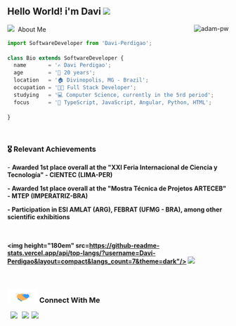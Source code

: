 <h2> Hello World! i'm Davi  <img src="https://raw.githubusercontent.com/iampavangandhi/iampavangandhi/master/gifs/Hi.gif" width="30px"></h2>
<p><img align="right" src="https://github.com/Adam-pw/Adam-pw/blob/main/animation_500_kxa883sd.gif" alt="adam-pw" /></p>
                                                      
<img src="https://media.giphy.com/media/iY8CRBdQXODJSCERIr/giphy.gif" width="30px">&nbsp; About Me </h3> 
                                                                                                                                                                  
```js
import SoftwareDeveloper from 'Davi-Perdigao';

class Bio extends SoftwareDeveloper {
  name       = '✍️ Davi Perdigao';
  age        = '👱‍ 20 years'; 
  location   = '🏠 Divinopolis, MG - Brazil';                                                                          
  occupation = '👨‍🏫 Full Stack Developer';
  studying   = '💻 Computer Science, currently in the 5rd period';
  focus      = '🎯 TypeScript, JavaScript, Angular, Python, HTML';
                                                                             
}
```                                                                           
                                                                            
<br>                                                                            

<h3> 🎖️ Relevant Achievements </h3>
<p align="left">                                                                            
- <strong>Awarded 1st place overall at the "XXI Feria Internacional de Ciencia y Tecnología" - CIENTEC (LIMA-PER)<strong>
<p align="left">                                                                                            
- <strong>Awarded 1st place overall at the "Mostra Técnica de Projetos ARTECEB" - MTEP (IMPERATRIZ-BRA)<strong>
<p align="left">                                                                               
- <strong>Participation in ESI AMLAT (ARG), FEBRAT (UFMG - BRA), among other scientific exhibitions<strong>
<br>
<br>                                                                       
<br>

<img height="180em" src=https://github-readme-stats.vercel.app/api/top-langs/?username=Davi-Perdigao&layout=compact&langs_count=7&theme=dark"/>
<img height="180em" src="https://github-readme-stats.vercel.app/api/top-langs/?username=Davi-Perdigao&layout=compact&langs_count=7&theme=dark"/>
               
       
<br>               
               
<h3> <img src="https://github.com/SatYu26/SatYu26/blob/master/Assets/Handshake.gif" height="32px"> Connect With Me  </h3>
<p align="center">
 

&nbsp; <a href="https://www.instagram.com/daviperdigao_/" target="_blank" rel="noopener noreferrer"><img src="https://img.icons8.com/plasticine/100/000000/instagram-new.png" width="50" /></a>  &nbsp; <a href="https://www.linkedin.com/in/davi-perdig%C3%A3o-5292051b7//" target="_blank" rel="noopener noreferrer"><img src="https://img.icons8.com/plasticine/100/000000/linkedin.png" width="50" /></a>&nbsp; <a href="mailto:davivcperdigao@gmail.com" target="_blank" rel="noopener noreferrer"><img src="https://img.icons8.com/plasticine/100/000000/gmail.png"  width="50" /></a>
</p>
